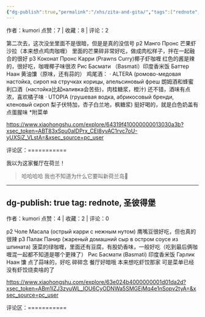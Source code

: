 ```yaml
---
{"dg-publish":true,"permalink":"/xhs/zita-and-gita/","tags":["rednote","圣彼得堡"],"created":"2025-03-17T22:25:41.696+08:00","updated":"2025-03-19T21:51:19.051+08:00"}
---
```


作者：kumori
点赞：7   |   收藏：8   |   评论：2

第二次去，这次没坐里面不是很暗，但是是真的没信号
p2 Манго Пронс 芒果虾沙拉（本来想点鸡肉咖喱） 里面的芒果碎非常好吃，做成肉松样子，拌在一起融合的很好
p3 Коконат Пронс Карри (Prawns Curry)椰子虾咖喱 红色的酱是辣的，很好吃，咖喱椰子味很浓
Рис Басмати （Basmati）印度香米饭
Баттер Наан 黄油馕（原味，还有蒜的）
鸡尾酒：
· ALTERA (ромово-медовая настойка, сироп на стручках корицы, апельсиновый фреш 朗姆酒和蜂蜜利口酒（настойка比起наливка会苦些)，肉桂糖浆，橙汁) 还不错，酒味有点浓，喜欢橘子味
· UTOPIA (грушевая водка, абрикосовый бренди, кленовый сироп 梨子伏特加，杏子白兰地，枫糖浆) 挺好喝的，就是白色奶盖有点蛋腥味
*附菜单

https://www.xiaohongshu.com/explore/64319f410000000013030a3b?xsec_token=ABT83xSpu0aIDPrx_CEI8yvAC1rvc7oU-yUXSjZ_VLstA=&xsec_source=pc_user

评论区：===========

我以为这家餐厅在荷兰！

> 哈哈哈哈 我也不知道为什么它要叫新荷兰岛🤣
---
dg-publish: true
tag: rednote, 圣彼得堡
---
作者：kumori
点赞：4   |   收藏：2   |   评论：0

p2 Чоле Масала (острый карри с нежным нутом) 鹰嘴豆很好吃，但也真的很辣
p3 Палак Панир (жареный домашний сыр в остром соусе из шпината) 菠菜的绿咖喱，里面还有豆腐，有股奶香味，一般好吃（吃到最后俩咖喱混一起都不知道是哪个更辣了）
Рис Басмати (Basmati) 印度香米饭
Гарлик Наан 馕 点了蒜味的，好吃
碎碎念 餐厅好暗哦 本来想吃虾饺那家 可是菜单已经没有虾饺烧卖啥的了

https://www.xiaohongshu.com/explore/63e024b4000000001d01da2d?xsec_token=ABm1IZJ3zyuWL_IOU6CyODNWa5SMGEjMq4e1nSopv2tyA=&xsec_source=pc_user

评论区：===========

